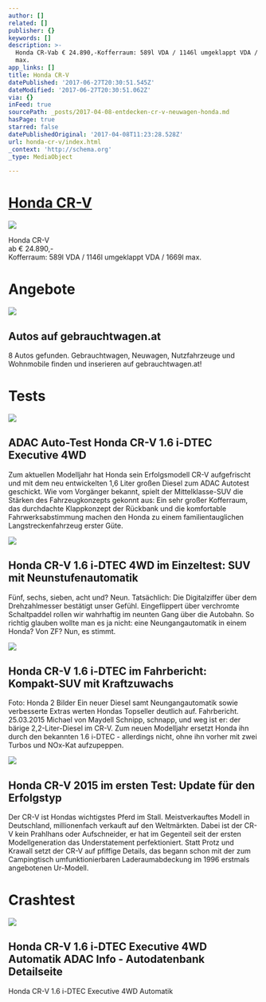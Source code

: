 ```yaml
---
author: []
related: []
publisher: {}
keywords: []
description: >-
  Honda CR-Vab € 24.890,-Kofferraum: 589l VDA / 1146l umgeklappt VDA / 1669l
  max.
app_links: []
title: Honda CR-V
datePublished: '2017-06-27T20:30:51.545Z'
dateModified: '2017-06-27T20:30:51.062Z'
via: {}
inFeed: true
sourcePath: _posts/2017-04-08-entdecken-cr-v-neuwagen-honda.md
hasPage: true
starred: false
datePublishedOriginal: '2017-04-08T11:23:28.528Z'
url: honda-cr-v/index.html
_context: 'http://schema.org'
_type: MediaObject

---
```

# **[Honda CR-V][0]**
![](https://the-grid-user-content.s3-us-west-2.amazonaws.com/8d2c038c-7746-4dd9-a25c-736baf5c38dd.jpg)

Honda CR-V  
ab € 24.890,-  
Kofferraum: 589l VDA / 1146l umgeklappt VDA / 1669l max.

# Angebote

<article style=""><img src="https://s3-us-west-2.amazonaws.com/the-grid-img/p/13edb43d775677ce8ce8220e7e33ac1b9b005446.gif" /><h1>Autos auf gebrauchtwagen.at</h1><p>8 Autos gefunden. Gebrauchtwagen, Neuwagen, Nutzfahrzeuge und Wohnmobile finden und inserieren auf gebrauchtwagen.at!</p></article>

# Tests

<article style=""><img src="https://s3-us-west-2.amazonaws.com/the-grid-img/p/b0beb19c483484e3d748b1ebb762f2086ada66ea.jpg" /><h1>ADAC Auto-Test Honda CR-V 1.6 i-DTEC Executive 4WD</h1><p>Zum aktuellen Modelljahr hat Honda sein Erfolgsmodell CR-V aufgefrischt und mit dem neu entwickelten 1,6 Liter großen Diesel zum ADAC Autotest geschickt. Wie vom Vorgänger bekannt, spielt der Mittelklasse-SUV die Stärken des Fahrzeugkonzepts gekonnt aus: Ein sehr großer Kofferraum, das durchdachte Klappkonzept der Rückbank und die komfortable Fahrwerksabstimmung machen den Honda zu einem familientauglichen Langstreckenfahrzeug erster Güte.</p></article>

<article style=""><img src="https://s3-us-west-2.amazonaws.com/the-grid-img/p/f2de8971debc679f0a7c36f8d60c579005da690f.jpg" /><h1>Honda CR-V 1.6 i-DTEC 4WD im Einzeltest: SUV mit Neunstufenautomatik</h1><p>Fünf, sechs, sieben, acht und? Neun. Tatsächlich: Die Digitalziffer über dem Drehzahlmesser bestätigt unser Gefühl. Eingeflippert über verchromte Schaltpaddel rollen wir wahrhaftig im neunten Gang über die Autobahn. So richtig glauben wollte man es ja nicht: eine Neungangautomatik in einem Honda? Von ZF? Nun, es stimmt.</p></article>

<article style=""><img src="https://imgflo.herokuapp.com/graph/2b2431f8e7ba7b0/02d566a56697aca41dae1a40240c14fa/noop.jpg?input=https%3A%2F%2Fimgr2.auto-motor-und-sport.de%2FHonda-CR-V-1-6-i-DTEC-Frontansicht-fotoshowBig-53505886-847420.jpg" /><h1>Honda CR-V 1.6 i-DTEC im Fahrbericht: Kompakt-SUV mit Kraftzuwachs</h1><p>Foto: Honda 2 Bilder Ein neuer Diesel samt Neungangautomatik sowie verbesserte Extras werten Hondas Topseller deutlich auf. Fahrbericht. 25.03.2015 Michael von Maydell Schnipp, schnapp, und weg ist er: der bärige 2,2-Liter-Diesel im CR-V. Zum neuen Modelljahr ersetzt Honda ihn durch den bekannten 1.6 i-DTEC - allerdings nicht, ohne ihn vorher mit zwei Turbos und NOx-Kat aufzupeppen.</p></article>

<article style=""><img src="https://imgflo.herokuapp.com/graph/2b2431f8e7ba7b0/4a4b2856408ce6e0bca7a83f9c746375/noop.jpg?input=https%3A%2F%2Fimgr3.auto-motor-und-sport.de%2FHonda-CR-V-2015-Fahrbericht-fotoshowBig-f316d81c-837705.jpg" /><h1>Honda CR-V 2015 im ersten Test: Update für den Erfolgstyp</h1><p>Der CR-V ist Hondas wichtigstes Pferd im Stall. Meistverkauftes Modell in Deutschland, millionenfach verkauft auf den Weltmärkten. Dabei ist der CR-V kein Prahlhans oder Aufschneider, er hat im Gegenteil seit der ersten Modellgeneration das Understatement perfektioniert. Statt Protz und Krawall setzt der CR-V auf pfiffige Details, das begann schon mit der zum Campingtisch umfunktionierbaren Laderaumabdeckung im 1996 erstmals angebotenen Ur-Modell.</p></article>

# Crashtest

<article style=""><img src="https://www.adac.de/_ext/itr/tests/Autodaten/gross/IM03258_0_Honda_CR-V.jpg" /><h1>Honda CR-V 1.6 i-DTEC Executive 4WD Automatik ADAC Info - Autodatenbank Detailseite</h1><p>Honda CR-V 1.6 i-DTEC Executive 4WD Automatik</p></article>



[0]: http://www.honda.at/cars/new/crv-2015/overview.html
